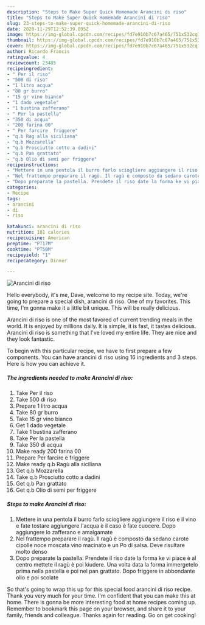 ```yaml
---
description: "Steps to Make Super Quick Homemade Arancini di riso"
title: "Steps to Make Super Quick Homemade Arancini di riso"
slug: 23-steps-to-make-super-quick-homemade-arancini-di-riso
date: 2020-11-29T12:52:39.895Z
image: https://img-global.cpcdn.com/recipes/fd7e910b7c67a465/751x532cq70/arancini-di-riso-recipe-main-photo.jpg
thumbnail: https://img-global.cpcdn.com/recipes/fd7e910b7c67a465/751x532cq70/arancini-di-riso-recipe-main-photo.jpg
cover: https://img-global.cpcdn.com/recipes/fd7e910b7c67a465/751x532cq70/arancini-di-riso-recipe-main-photo.jpg
author: Ricardo Francis
ratingvalue: 4
reviewcount: 23485
recipeingredient:
- " Per il riso"
- "500 di riso"
- "1 litro acqua"
- "80 gr burro"
- "15 gr vino bianco"
- "1 dado vegetale"
- "1 bustina zafferano"
- " Per la pastella"
- "350 di acqua"
- "200 farina 00"
- " Per farcire  friggere"
- "q.b Rag alla siciliana"
- "q.b Mozzarella"
- "q.b Prosciutto cotto a dadini"
- "q.b Pan grattato"
- "q.b Olio di semi per friggere"
recipeinstructions:
- "Mettere in una pentola il burro farlo sciogliere aggiungere il riso e il vino e fate tostare aggiungere l&#39;acqua è il caso è fate cuocere. Dopo aggiungere lo zafferano e amalgamate"
- "Nel frattempo preparare il ragù. Il ragù è composto da sedano carote cipolle noce moscata vino macinato e un Po di salsa. Deve risultare molto denso"
- "Dopo preparate la pastella. Prendete il riso date la forma ke vi piace è al centro mettete il ragù è poi kiudere. Una volta data la forma immergetelo prima nella pastella e poi nel pan grattato. Dopo friggere in abbondante olio e poi scolate"
categories:
- Recipe
tags:
- arancini
- di
- riso

katakunci: arancini di riso 
nutrition: 181 calories
recipecuisine: American
preptime: "PT17M"
cooktime: "PT50M"
recipeyield: "1"
recipecategory: Dinner

---
```



![Arancini di riso](https://img-global.cpcdn.com/recipes/fd7e910b7c67a465/751x532cq70/arancini-di-riso-recipe-main-photo.jpg)

Hello everybody, it's me, Dave, welcome to my recipe site. Today, we're going to prepare a special dish, arancini di riso. One of my favorites. This time, I'm gonna make it a little bit unique. This will be really delicious.

Arancini di riso is one of the most favored of current trending meals in the world. It is enjoyed by millions daily. It is simple, it is fast, it tastes delicious. Arancini di riso is something that I've loved my entire life. They are nice and they look fantastic.




To begin with this particular recipe, we have to first prepare a few components. You can have arancini di riso using 16 ingredients and 3 steps. Here is how you can achieve it.

<!--inarticleads1-->

##### The ingredients needed to make Arancini di riso:

1. Take  Per il riso
1. Take 500 di riso
1. Prepare 1 litro acqua
1. Take 80 gr burro
1. Take 15 gr vino bianco
1. Get 1 dado vegetale
1. Take 1 bustina zafferano
1. Take  Per la pastella
1. Take 350 di acqua
1. Make ready 200 farina 00
1. Prepare  Per farcire è friggere
1. Make ready q.b Ragù alla siciliana
1. Get q.b Mozzarella
1. Take q.b Prosciutto cotto a dadini
1. Get q.b Pan grattato
1. Get q.b Olio di semi per friggere




<!--inarticleads2-->

##### Steps to make Arancini di riso:

1. Mettere in una pentola il burro farlo sciogliere aggiungere il riso e il vino e fate tostare aggiungere l&#39;acqua è il caso è fate cuocere. Dopo aggiungere lo zafferano e amalgamate
1. Nel frattempo preparare il ragù. Il ragù è composto da sedano carote cipolle noce moscata vino macinato e un Po di salsa. Deve risultare molto denso
1. Dopo preparate la pastella. Prendete il riso date la forma ke vi piace è al centro mettete il ragù è poi kiudere. Una volta data la forma immergetelo prima nella pastella e poi nel pan grattato. Dopo friggere in abbondante olio e poi scolate




So that's going to wrap this up for this special food arancini di riso recipe. Thank you very much for your time. I'm confident that you can make this at home. There is gonna be more interesting food at home recipes coming up. Remember to bookmark this page on your browser, and share it to your family, friends and colleague. Thanks again for reading. Go on get cooking!
